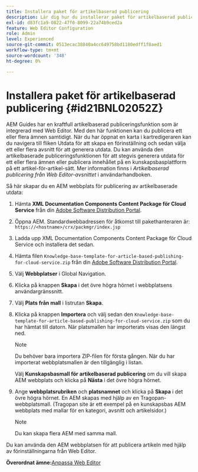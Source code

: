```yaml
---
title: Installera paket för artikelbaserad publicering
description: Lär dig hur du installerar paket för artikelbaserad publicering
exl-id: d83fc1a9-0822-47f0-8099-22a74b9ced2a
feature: Web Editor Configuration
role: Admin
level: Experienced
source-git-commit: 0513ecac38840a4cc649758bd1180edff1f8aed1
workflow-type: tm+mt
source-wordcount: '348'
ht-degree: 0%

---
```


# Installera paket för artikelbaserad publicering {#id21BNL02052Z}

AEM Guides har en kraftfull artikelbaserad publiceringsfunktion som är integrerad med Web Editor. Med den här funktionen kan du publicera ett eller flera ämnen samtidigt. När du har öppnat en karta i kartredigeraren kan du navigera till fliken Utdata för att skapa en förinställning och sedan välja ett eller flera avsnitt för att generera utdata. Du kan använda den artikelbaserade publiceringsfunktionen för att stegvis generera utdata för ett eller flera ämnen eller publicera innehållet på en kunskapsbasplattform på ett artikel-för-artikel-sätt. Mer information finns i *Artikelbaserad publicering från Web Editor-avsnittet* i användarhandboken.

Så här skapar du en AEM webbplats för publicering av artikelbaserade utdata:

1. Hämta **XML Documentation Components Content Package för Cloud Service** från din [Adobe Software Distribution Portal](https://experience.adobe.com/#/downloads/content/software-distribution/en/general.html).
1. Öppna AEM. Standardwebbadressen för åtkomst till pakethanteraren är: `https://<hostname>/crx/packmgr/index.jsp`
1. Ladda upp XML Documentation Components Content Package för Cloud Service och installera det sedan.
1. Hämta filen `Knowledge-base-template-for-article-based-publishing-for-cloud-service.zip` från din [Adobe Software Distribution Portal](https://experience.adobe.com/#/downloads/content/software-distribution/en/general.html).
1. Välj **Webbplatser** i Global Navigation.
1. Klicka på knappen **Skapa** i det övre högra hörnet i webbplatsens användargränssnitt.
1. Välj **Plats från mall** i listrutan **Skapa**.
1. Klicka på knappen **Importera** och välj sedan den `Knowledge-base-template-for-article-based-publishing-for-cloud-service.zip` som du har hämtat till datorn. När platsmallen har importerats visas den längst ned.

   >[!NOTE]
   >
   > Du behöver bara importera ZIP-filen för första gången. När du har importerat webbplatsmallen är den tillgänglig i listan.

   Välj **Kunskapsbasmall för artikelbaserad publicering** om du vill skapa AEM webbplats och klicka på **Nästa** i det övre högra hörnet.

1. Ange **webbplatsrubriken** och **platsnamnet** och klicka på **Skapa** i det övre högra hörnet. En AEM skapas med hjälp av en Tragopan-webbplatsmall. \(Tragopan site är ett exempel på en kunskapsbas AEM webbplats med mallar för en kategori, avsnitt och artikelsidor.\)

   >[!NOTE]
   >
   > Du kan skapa flera AEM med samma mall.


Du kan använda den AEM webbplatsen för att publicera artikeln med hjälp av förinställningarna från Web Editor.

**Överordnat ämne:**&#x200B;[ Anpassa Web Editor](conf-web-editor.md)
